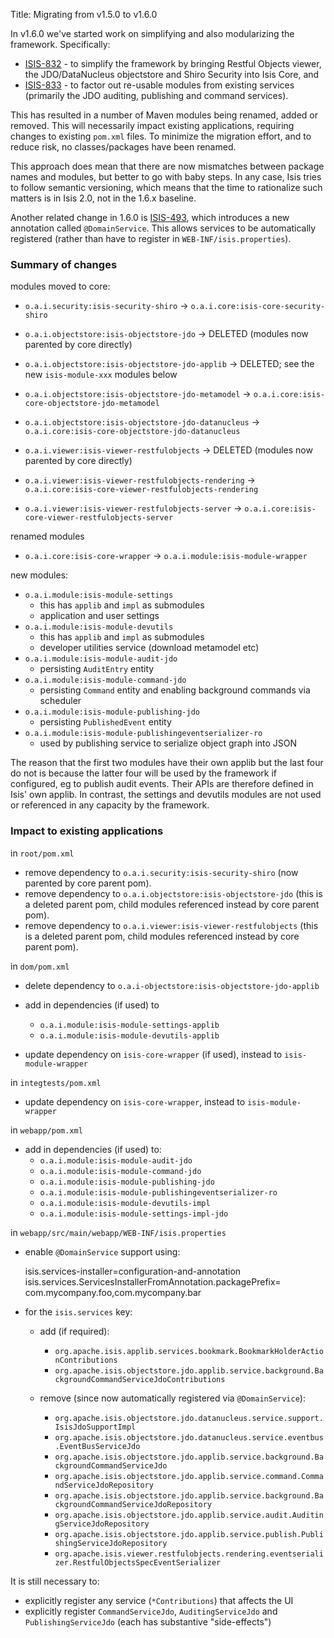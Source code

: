 Title: Migrating from v1.5.0 to v1.6.0

In v1.6.0 we've started work on simplifying and also modularizing the framework.  Specifically:

* [ISIS-832](https://issues.apache.org/jira/browse/ISIS-832) - to simplify the framework by bringing Restful Objects viewer, the JDO/DataNucleus objectstore and Shiro Security into Isis Core, and
* [ISIS-833](https://issues.apache.org/jira/browse/ISIS-833) - to factor out re-usable modules from existing services (primarily the JDO auditing, publishing and command services).  

This has resulted in a number of Maven modules being renamed, added or removed.  This will necessarily impact existing applications, requiring changes to existing `pom.xml` files.  To minimize the migration effort, and to reduce risk, no classes/packages have been renamed. 

This approach does mean that there are now mismatches between package names and modules, but better to go with baby steps.  In any case, Isis tries to follow semantic versioning, which means that the time to rationalize such matters is in Isis 2.0, not in the 1.6.x baseline.

Another related change in 1.6.0 is [ISIS-493](https://issues.apache.org/jira/browse/ISIS-493), which introduces a new annotation called `@DomainService`.  This allows services to be automatically registered (rather than have to register in `WEB-INF/isis.properties`).


### Summary of changes

modules moved to core:

* `o.a.i.security:isis-security-shiro` -> `o.a.i.core:isis-core-security-shiro`

* `o.a.i.objectstore:isis-objectstore-jdo` -> DELETED (modules now parented by core directly)
* `o.a.i.objectstore:isis-objectstore-jdo-applib` -> DELETED; see the new `isis-module-xxx` modules below
* `o.a.i.objectstore:isis-objectstore-jdo-metamodel` -> `o.a.i.core:isis-core-objectstore-jdo-metamodel`
* `o.a.i.objectstore:isis-objectstore-jdo-datanucleus` -> `o.a.i.core:isis-core-objectstore-jdo-datanucleus`

* `o.a.i.viewer:isis-viewer-restfulobjects` -> DELETED (modules now parented by core directly)
* `o.a.i.viewer:isis-viewer-restfulobjects-rendering` -> `o.a.i.core:isis-core-viewer-restfulobjects-rendering`
* `o.a.i.viewer:isis-viewer-restfulobjects-server` -> `o.a.i.core:isis-core-viewer-restfulobjects-server`

renamed modules

* `o.a.i.core:isis-core-wrapper` -> `o.a.i.module:isis-module-wrapper`

new modules:

* `o.a.i.module:isis-module-settings`
    * this has `applib` and `impl` as submodules
    * application and user settings
* `o.a.i.module:isis-module-devutils`
    * this has `applib` and `impl` as submodules
    * developer utilities service (download metamodel etc)
* `o.a.i.module:isis-module-audit-jdo`
    * persisting `AuditEntry` entity
* `o.a.i.module:isis-module-command-jdo`
    * persisting `Command` entity and enabling background commands via scheduler
* `o.a.i.module:isis-module-publishing-jdo`
    * persisting `PublishedEvent` entity
* `o.a.i.module:isis-module-publishingeventserializer-ro`
    * used by publishing service to serialize object graph into JSON

The reason that the first two modules have their own applib but the last four do not is because the latter four will be used by the framework if configured, eg to publish audit events.  Their APIs are therefore defined in Isis' own applib.   In contrast, the settings and devutils modules are not used or referenced in any capacity by the framework.


### Impact to existing applications

in `root/pom.xml`

* remove dependency to `o.a.i.security:isis-security-shiro`  (now parented by core parent pom).
* remove dependency to `o.a.i.objectstore:isis-objectstore-jdo`  (this is a deleted parent pom, child modules referenced instead by core parent pom).
* remove dependency to `o.a.i.viewer:isis-viewer-restfulobjects`  (this is a deleted parent pom, child modules referenced instead by core parent pom).

in `dom/pom.xml`

* delete dependency to `o.a.i-objectstore:isis-objectstore-jdo-applib`

* add in dependencies (if used) to
    * `o.a.i.module:isis-module-settings-applib`
    * `o.a.i.module:isis-module-devutils-applib`

* update dependency on `isis-core-wrapper` (if used), instead to `isis-module-wrapper`

in `integtests/pom.xml`

* update dependency on `isis-core-wrapper`, instead to `isis-module-wrapper`

in `webapp/pom.xml`

* add in dependencies (if used) to:
    * `o.a.i.module:isis-module-audit-jdo`
    * `o.a.i.module:isis-module-command-jdo`
    * `o.a.i.module:isis-module-publishing-jdo`
    * `o.a.i.module:isis-module-publishingeventserializer-ro`
    * `o.a.i.module:isis-module-devutils-impl`
    * `o.a.i.module:isis-module-settings-impl-jdo`

in `webapp/src/main/webapp/WEB-INF/isis.properties`

* enable `@DomainService` support using:

    isis.services-installer=configuration-and-annotation
    isis.services.ServicesInstallerFromAnnotation.packagePrefix=\
                                     com.mycompany.foo,com.mycompany.bar

* for the `isis.services` key:

    * add (if required):
        * `org.apache.isis.applib.services.bookmark.BookmarkHolderActionContributions`
        * `org.apache.isis.objectstore.jdo.applib.service.background.BackgroundCommandServiceJdoContributions`

    * remove (since now automatically registered via `@DomainService`):
        * `org.apache.isis.objectstore.jdo.datanucleus.service.support.IsisJdoSupportImpl`
        * `org.apache.isis.objectstore.jdo.datanucleus.service.eventbus.EventBusServiceJdo`
        * `org.apache.isis.objectstore.jdo.applib.service.background.BackgroundCommandServiceJdo`
        * `org.apache.isis.objectstore.jdo.applib.service.command.CommandServiceJdoRepository`
        * `org.apache.isis.objectstore.jdo.applib.service.background.BackgroundCommandServiceJdoRepository`
        * `org.apache.isis.objectstore.jdo.applib.service.audit.AuditingServiceJdoRepository`
        * `org.apache.isis.objectstore.jdo.applib.service.publish.PublishingServiceJdoRepository`
        * `org.apache.isis.viewer.restfulobjects.rendering.eventserializer.RestfulObjectsSpecEventSerializer`

It is still necessary to:

* explicitly register any service (`*Contributions`) that affects the UI
* explicitly register `CommandServiceJdo`, `AuditingServiceJdo` and `PublishingServiceJdo` (each has substantive "side-effects")


